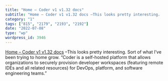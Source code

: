 ```yaml
---
title: "Home – Coder v1 v1.32 docs"
subtitle: "Home – Coder v1 v1.32 docs –This looks pretty interesting. ..."
category: "1"
tags: ["815", "2179", "2193", "2192"]
date: "2022-07-08"
type: "wp"
wordpress_id: 3946
---
```

[ Home – Coder v1 v1.32 docs]( https://coder.com/docs/coder/latest) –This looks pretty interesting. Sort of what I’ve been trying to home grow. “Coder is a self-hosted platform that allows organizations to securely provision developer workspaces (featuring remote IDEs and all related resources) for DevOps, platform, and software engineering teams.”